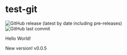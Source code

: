 # test-git

![GitHub release (latest by date including pre-releases)](https://img.shields.io/github/v/release/dnegorov/test-git?include_prereleases&label=Version) ![GitHub last commit](https://img.shields.io/github/last-commit/dnegorov/test-git)

Hello World!

New version! v0.0.5
